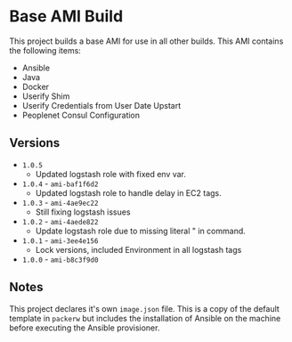 # Base AMI Build

This project builds a base AMI for use in all other builds.
This AMI contains the following items:

* Ansible
* Java
* Docker
* Userify Shim
* Userify Credentials from User Date Upstart
* Peoplenet Consul Configuration

## Versions

* `1.0.5`
  * Updated logstash role with fixed env var.
* `1.0.4` - `ami-baf1f6d2`
  * Updated logstash role to handle delay in EC2 tags.
* `1.0.3` - `ami-4ae9ec22`
  * Still fixing logstash issues
* `1.0.2` - `ami-4aede822`
  * Update logstash role due to missing literal " in command.
* `1.0.1` - `ami-3ee4e156`
  * Lock versions, included Environment in all logstash tags
* `1.0.0` - `ami-b8c3f9d0`

## Notes

This project declares it's own `image.json` file.
This is a copy of the default template in `packerw` but includes the installation of Ansible on the machine before executing the Ansible provisioner.
